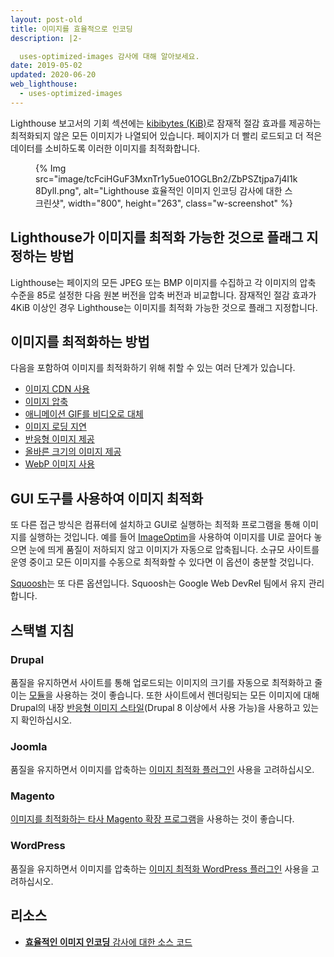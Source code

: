 ```yaml
---
layout: post-old
title: 이미지를 효율적으로 인코딩
description: |2-

  uses-optimized-images 감사에 대해 알아보세요.
date: 2019-05-02
updated: 2020-06-20
web_lighthouse:
  - uses-optimized-images
---
```


Lighthouse 보고서의 기회 섹션에는 [kibibytes (KiB)](https://en.wikipedia.org/wiki/Kibibyte)로 잠재적 절감 효과를 제공하는 최적화되지 않은 모든 이미지가 나열되어 있습니다. 페이지가 더 빨리 로드되고 더 적은 데이터를 소비하도록 이러한 이미지를 최적화합니다.

<figure class="w-figure">{% Img src="image/tcFciHGuF3MxnTr1y5ue01OGLBn2/ZbPSZtjpa7j4I1k8DylI.png", alt="Lighthouse 효율적인 이미지 인코딩 감사에 대한 스크린샷", width="800", height="263", class="w-screenshot" %}</figure>

## Lighthouse가 이미지를 최적화 가능한 것으로 플래그 지정하는 방법

Lighthouse는 페이지의 모든 JPEG 또는 BMP 이미지를 수집하고 각 이미지의 압축 수준을 85로 설정한 다음 원본 버전을 압축 버전과 비교합니다. 잠재적인 절감 효과가 4KiB 이상인 경우 Lighthouse는 이미지를 최적화 가능한 것으로 플래그 지정합니다.

## 이미지를 최적화하는 방법

다음을 포함하여 이미지를 최적화하기 위해 취할 수 있는 여러 단계가 있습니다.

- [이미지 CDN 사용](/image-cdns/)
- [이미지 압축](/use-imagemin-to-compress-images)
- [애니메이션 GIF를 비디오로 대체](/replace-gifs-with-videos)
- [이미지 로딩 지연](/use-lazysizes-to-lazyload-images)
- [반응형 이미지 제공](/serve-responsive-images)
- [올바른 크기의 이미지 제공](/serve-images-with-correct-dimensions)
- [WebP 이미지 사용](/serve-images-webp)

## GUI 도구를 사용하여 이미지 최적화

또 다른 접근 방식은 컴퓨터에 설치하고 GUI로 실행하는 최적화 프로그램을 통해 이미지를 실행하는 것입니다. 예를 들어 [ImageOptim](https://imageoptim.com/mac)을 사용하여 이미지를 UI로 끌어다 놓으면 눈에 띄게 품질이 저하되지 않고 이미지가 자동으로 압축됩니다. 소규모 사이트를 운영 중이고 모든 이미지를 수동으로 최적화할 수 있다면 이 옵션이 충분할 것입니다.

[Squoosh](https://squoosh.app/)는 또 다른 옵션입니다. Squoosh는 Google Web DevRel 팀에서 유지 관리합니다.

## 스택별 지침

### Drupal

품질을 유지하면서 사이트를 통해 업로드되는 이미지의 크기를 자동으로 최적화하고 줄이는 [모듈](https://www.drupal.org/project/project_module?f%5B0%5D=&f%5B1%5D=&f%5B2%5D=im_vid_3%3A123&f%5B3%5D=&f%5B4%5D=sm_field_project_type%3Afull&f%5B5%5D=&f%5B6%5D=&text=optimize+images&solrsort=iss_project_release_usage+desc&op=Search)을 사용하는 것이 좋습니다. 또한 사이트에서 렌더링되는 모든 이미지에 대해 Drupal의 내장 [반응형 이미지 스타일](https://www.drupal.org/docs/8/mobile-guide/responsive-images-in-drupal-8)(Drupal 8 이상에서 사용 가능)을 사용하고 있는지 확인하십시오.

### Joomla

품질을 유지하면서 이미지를 압축하는 [이미지 최적화 플러그인](https://extensions.joomla.org/instant-search/?jed_live%5Bquery%5D=performance) 사용을 고려하십시오.

### Magento

[이미지를 최적화하는 타사 Magento 확장 프로그램](https://marketplace.magento.com/catalogsearch/result/?q=optimize%20image)을 사용하는 것이 좋습니다.

### WordPress

품질을 유지하면서 이미지를 압축하는 [이미지 최적화 WordPress 플러그인](https://wordpress.org/plugins/search/optimize+images/) 사용을 고려하십시오.

## 리소스

- [**효율적인 이미지 인코딩** 감사에 대한 소스 코드](https://github.com/GoogleChrome/lighthouse/blob/master/lighthouse-core/audits/byte-efficiency/uses-optimized-images.js)
